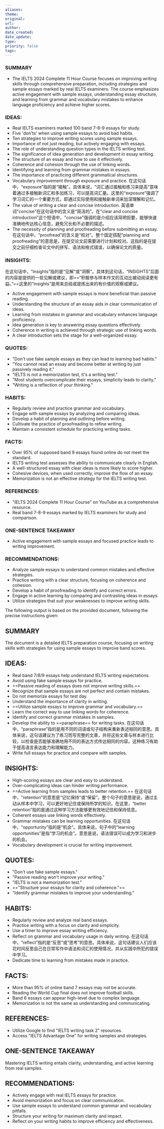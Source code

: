 ```yaml
---
aliases: 
theme: 
original: 
url: 
author: 
date_created: 
date_update: 
type: 
priority: false
tags:
---
```

### SUMMARY
- The IELTS 2024 Complete 11 Hour Course focuses on improving writing skills through comprehensive preparation, including strategies and sample essays marked by real IELTS examiners. The course emphasizes active engagement with sample essays, understanding essay structure, and learning from grammar and vocabulary mistakes to enhance language proficiency and achieve higher scores.

### IDEAS:
- Real IELTS examiners marked 100 band 7-8-9 essays for study.
- Five 'don'ts' when using sample essays to avoid bad habits.
- Ten strategies to improve writing scores using sample essays.
- Importance of not just reading, but actively engaging with essays.
- The role of understanding question types in the IELTS writing test.
- The significance of idea generation and development in essay writing.
- The structure of an essay and how to use it effectively.
- Coherence and cohesion through the use of linking words.
- Identifying and learning from grammar mistakes in essays.
- The importance of practicing different grammatical structures.
- Vocabulary improvement through exposure and practice.
在这句话中，“exposure”指的是“接触”。具体来说，“词汇通过接触和练习来提高”意味着通过多接触新词汇和多加练习，可以提高词汇量。这里的“exposure”强调了学习词汇的一个重要方式，即通过实际使用和接触新单词来加深理解和记忆。
- The value of writing a clear and concise introduction.
英语单词"concise"在这句话中的含义是“简洁的”。在“clear and concise introduction”这个短语中，"concise"强调的是介绍应该简明扼要，能够快速准确地传达核心信息，避免冗长和不必要的描述。
- The necessity of planning and proofreading before submitting an essay.
在这句话中，“proofread”的含义是“校对”。整个固定搭配“planning and proofreading”的意思是，在提交论文前需要进行计划和校对。这指的是在提交之前仔细检查论文中的拼写、语法和格式错误，以确保论文的质量。

### INSIGHTS:
在这句话中，“insights”指的是“见解”或“洞察”。具体到这句话，“INSIGHTS”后面的内容是提供的一些见解或建议，即==“积极参与样本作文的互动比被动阅读更有益。”==这里的“insights”是用来总结或提炼出来的有价值的观察或建议。
- Active engagement with sample essays is more beneficial than passive reading.
- Understanding the structure of an essay aids in clear communication of ideas.
- Learning from mistakes in grammar and vocabulary enhances language proficiency.
- Idea generation is key to answering essay questions effectively.
- Coherence in writing is achieved through strategic use of linking words.
- A clear introduction sets the stage for a well-organized essay.

### QUOTES:
- "Don't use fake sample essays as they can lead to learning bad habits."
- "You cannot read an essay and become better at writing by just passively reading it."
- "IELTS is not a memorization test, it's a writing test."
- "Most students overcomplicate their essays, simplicity leads to clarity."
- "Writing is a reflection of your thinking."

### HABITS:
- Regularly review and practice grammar and vocabulary.
- Engage with sample essays by analyzing and comparing ideas.
- Develop a habit of planning and outlining before writing.
- Cultivate the practice of proofreading to refine writing.
- Maintain a consistent schedule for practicing writing tasks.

### FACTS:
- Over 95% of supposed band 9 essays found online do not meet the standard.
- IELTS writing test assesses the ability to communicate clearly in English.
- A well-structured essay with clear ideas is more likely to score higher.
- Cohesive devices, when used correctly, improve the flow of an essay.
- Memorization is not an effective strategy for the IELTS writing test.

### REFERENCES:
- "IELTS 2024 Complete 11 Hour Course" on YouTube as a comprehensive resource.
- Real band 7-8-9 essays marked by IELTS examiners for study and comparison.

### ONE-SENTENCE TAKEAWAY
- Active engagement with sample essays and focused practice leads to writing improvement.

### RECOMMENDATIONS:
- Analyze sample essays to understand common mistakes and effective strategies.
- Practice writing with a clear structure, focusing on coherence and cohesion.
- Develop a habit of proofreading to identify and correct errors.
- Engage in active learning by comparing and contrasting ideas in essays.
- Utilize strategies that suit your weaknesses to improve writing skills.



The following output is based on the provided document, following the precise instructions given:

## SUMMARY
The document is a detailed IELTS preparation course, focusing on writing skills with strategies for using sample essays to improve band scores.

## IDEAS:
- Real band 7/8/9 essays help understand IELTS writing expectations.
- Avoid using fake sample essays for practice.
- ==Passive reading of essays does not improve writing skills.==
- Recognize that sample essays are not perfect and contain mistakes.
- Do not memorize essays for test day.
- Understand the importance of clarity in writing.
- ==Utilize sample essays to improve grammar and vocabulary.==
- Learn the correct way to use linking words for coherence.
- Identify and correct grammar mistakes in samples.
- Develop the ability to ==paraphrase== for writing tasks.
在这句话中，“paraphrase”指的是用不同的词语或句子结构来重新表述相同的意思。具体来说，这句话建议为了练习而写完整的文章，并将这些文章与样本进行比较，以检查是否能够准确地用不同的表达方式传达相同的内容。这种练习有助于提高语言表达能力和理解能力。
- Write full essays for practice and compare with samples.

## INSIGHTS:
- High-scoring essays are clear and easy to understand.
- Over-complicating ideas can hinder writing performance.
- ==Active learning from samples leads to better retention.==
在这句话中，"retention"的意思是“记忆保持”或“保留”。整个句子的意思是说，通过主动从样本中学习，可以更好地记住或保持所学的知识。在这里，“better retention”指的是通过这种学习方法能够更有效地记住和保持信息。
- Coherent essays use linking words effectively.
- Grammar mistakes can be learning opportunities.
在这句话中，“opportunity”指的是“机会”。具体来说，句子中的“learning opportunities”是指“学习的机会”。意思是说，语法错误可以成为学习和进步的机会。
- Vocabulary development is crucial for writing improvement.

## QUOTES:
- "Don't use fake sample essays."
- "Passive reading won't improve your writing."
- "IELTS is not a memorization test."
- =="Structure your essays for clarity and coherence."==
- "Identify grammar mistakes to improve your understanding."

## HABITS:
- Regularly review and analyze real band essays.
- Practice writing with a focus on clarity and simplicity.
- Use a timer to improve essay writing efficiency.
- Reflect on grammar and vocabulary usage in daily writing.
在这句话中，“reflect”指的是“反思”或“思考”的意思。具体来说，这句话建议人们应该花时间反思自己在日常写作中语法和词汇的使用情况，并从实践中所犯的错误中学习。
- Dedicate time to learning from mistakes made in practice.

## FACTS:
- More than 95% of online band 7 essays may not be accurate.
- Reading the World Cup final does not improve football skills.
- Band 6 essays can appear high-level due to complex language.
- Memorization is not the same as understanding and communicating.

## REFERENCES:
- Utilize Google to find "IELTS writing task 2" resources.
- Access "IELTS Advantage One" for writing samples and strategies.

## ONE-SENTENCE TAKEAWAY
Mastering IELTS writing entails clarity, understanding, and active learning from real samples.

## RECOMMENDATIONS:
- Actively engage with real IELTS essays for practice.
- Avoid memorization and focus on clear communication.
- Use sample essays to understand common grammar and vocabulary pitfalls.
- Structure your writing for maximum clarity and impact.
- Reflect on your writing habits to improve efficiency and effectiveness.

